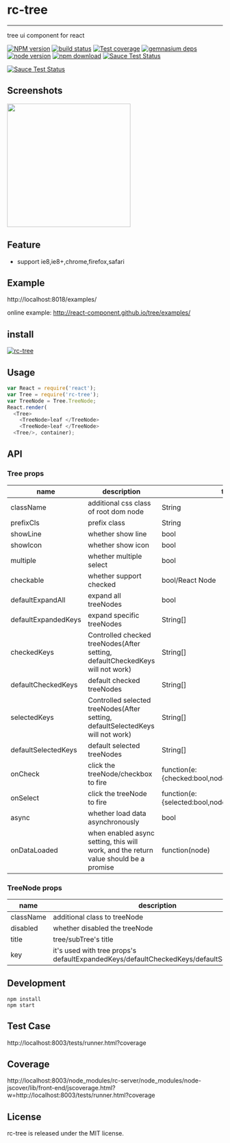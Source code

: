 # rc-tree
---

tree ui component for react

[![NPM version][npm-image]][npm-url]
[![build status][travis-image]][travis-url]
[![Test coverage][coveralls-image]][coveralls-url]
[![gemnasium deps][gemnasium-image]][gemnasium-url]
[![node version][node-image]][node-url]
[![npm download][download-image]][download-url]
[![Sauce Test Status](https://saucelabs.com/buildstatus/rc-tree)](https://saucelabs.com/u/rc-tree)

[![Sauce Test Status](https://saucelabs.com/browser-matrix/rc-tree.svg)](https://saucelabs.com/u/rc-tree)

[npm-image]: http://img.shields.io/npm/v/rc-tree.svg?style=flat-square
[npm-url]: http://npmjs.org/package/rc-tree
[travis-image]: https://img.shields.io/travis/react-component/tree.svg?style=flat-square
[travis-url]: https://travis-ci.org/react-component/tree
[coveralls-image]: https://img.shields.io/coveralls/react-component/tree.svg?style=flat-square
[coveralls-url]: https://coveralls.io/r/react-component/tree?branch=master
[gemnasium-image]: http://img.shields.io/gemnasium/react-component/tree.svg?style=flat-square
[gemnasium-url]: https://gemnasium.com/react-component/tree
[node-image]: https://img.shields.io/badge/node.js-%3E=_0.10-green.svg?style=flat-square
[node-url]: http://nodejs.org/download/
[download-image]: https://img.shields.io/npm/dm/rc-tree.svg?style=flat-square
[download-url]: https://npmjs.org/package/rc-tree

## Screenshots

<img src="https://t.alipayobjects.com/images/T15BpfXn8nXXXXXXXX.png" width="288"/>


## Feature

* support ie8,ie8+,chrome,firefox,safari


## Example

http://localhost:8018/examples/

online example: http://react-component.github.io/tree/examples/


## install

[![rc-tree](https://nodei.co/npm/rc-tree.png)](https://npmjs.org/package/rc-tree)

## Usage

```js
var React = require('react');
var Tree = require('rc-tree');
var TreeNode = Tree.TreeNode;
React.render(
  <Tree>
    <TreeNode>leaf </TreeNode>
    <TreeNode>leaf </TreeNode>
  <Tree/>, container);
```

## API

### Tree props

| name     | description    | type     | default      |
|----------|----------------|----------|--------------|
|className | additional css class of root dom node | String | '' |
|prefixCls | prefix class | String | '' |
|showLine | whether show line | bool | true |
|showIcon | whether show icon | bool | true |
|multiple | whether multiple select | bool | false |
|checkable | whether support checked | bool/React Node | false |
|defaultExpandAll | expand all treeNodes | bool | false |
|defaultExpandedKeys | expand specific treeNodes | String[] | false |
|checkedKeys | Controlled checked treeNodes(After setting, defaultCheckedKeys will not work) | String[] | [] |
|defaultCheckedKeys | default checked treeNodes | String[] | [] |
|selectedKeys | Controlled selected treeNodes(After setting, defaultSelectedKeys will not work) | String[] | [] |
|defaultSelectedKeys | default selected treeNodes | String[] | [] |
|onCheck | click the treeNode/checkbox to fire | function(e:{checked:bool,node,checkedKeys,event}) | - |
|onSelect | click the treeNode to fire | function(e:{selected:bool,node,checkedKeys,event}) | - |
|async | whether load data asynchronously | bool | false |
|onDataLoaded | when enabled async setting, this will work, and the return value should be a promise | function(node) | - |

### TreeNode props

| name     | description    | type     | default      |
|----------|----------------|----------|--------------|
|className | additional class to treeNode | String | '' |
|disabled | whether disabled the treeNode | bool | false |
|title | tree/subTree's title | String | '---' |
|key | it's used with tree props's defaultExpandedKeys/defaultCheckedKeys/defaultSelectedKeys | String | treeNode's position |


## Development

```
npm install
npm start
```

## Test Case

http://localhost:8003/tests/runner.html?coverage

## Coverage

http://localhost:8003/node_modules/rc-server/node_modules/node-jscover/lib/front-end/jscoverage.html?w=http://localhost:8003/tests/runner.html?coverage

## License

rc-tree is released under the MIT license.
